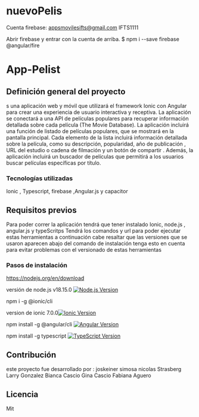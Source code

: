 # nuevoPelis
Cuenta firebase:
appsmovilesifts@gmail.com
IFTS1111

Abrir firebase y entrar con la cuenta de arriba.
$ npm i --save firebase @angular/fire


# App-Pelist

## Definición general del proyecto

s una aplicación web y móvil que utilizará el framework Ionic con Angular para crear una experiencia de usuario interactiva y receptiva. La aplicación se conectará a una API de películas populares para recuperar información detallada sobre cada película (The Movie Database).
La aplicación incluirá una función de listado de películas populares, que se mostrará en la pantalla principal. Cada elemento de la lista incluirá información detallada sobre la película, como su descripción, popularidad, año de publicación , URL del estudio o cadena de filmación y un botón de compartir .
Además, la aplicación incluirá un buscador de películas que permitirá a los usuarios buscar películas específicas por título.

### Tecnologías utilizadas

Ionic , Typescript, firebase ,Angular.js y capacitor 

## Requisitos previos

Para poder correr la aplicación tendrá que tener instalado Ionic, node.js  , angular.js y typeScritps   Tendrá los comandos y url para poder ejecutar estas herramientas a continuación cabe resaltar que las versiones  que se usaron aparecen abajo del comando de instalación tenga esto en cuenta para evitar problemas con el versionado de estas herramientas 

### Pasos de instalación

https://nodejs.org/en/download

versión de node.js  v18.15.0 [![Node.js Version](https://img.shields.io/badge/Node.js-v18.15.0-green.svg)](https://nodejs.org/en/blog/release/v18.15.0/)

npm i -g @ionic/cli

version de ionic 7.0.0[![Ionic Version](https://img.shields.io/badge/Ionic-v7.0.0-blueviolet.svg)](https://ionicframework.com/)

npm install -g @angular/cli [![Angular Version](https://img.shields.io/badge/Angular-v12.2.0-red.svg)](https://angular.io/)


npm install -g typescript [![TypeScript Version](https://img.shields.io/badge/TypeScript-~5.0.2-blue.svg)](https://www.typescriptlang.org/)


## Contribución

este proyecto fue desarrollado por :
joskeiner simosa 
nicolas Strasberg 
Larry Gonzalez 
Bianca Cascio 
Gina Cascio 
Fabiana Aguero

## Licencia

Mit

